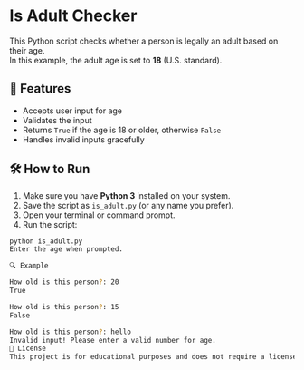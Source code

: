 # Is Adult Checker

This Python script checks whether a person is legally an adult based on their age.  
In this example, the adult age is set to **18** (U.S. standard).

## 🧠 Features

- Accepts user input for age
- Validates the input
- Returns `True` if the age is 18 or older, otherwise `False`
- Handles invalid inputs gracefully

## 🛠️ How to Run

1. Make sure you have **Python 3** installed on your system.
2. Save the script as `is_adult.py` (or any name you prefer).
3. Open your terminal or command prompt.
4. Run the script:

```bash
python is_adult.py
Enter the age when prompted.

🔍 Example

How old is this person?: 20
True

How old is this person?: 15
False

How old is this person?: hello
Invalid input! Please enter a valid number for age.
📄 License
This project is for educational purposes and does not require a license.